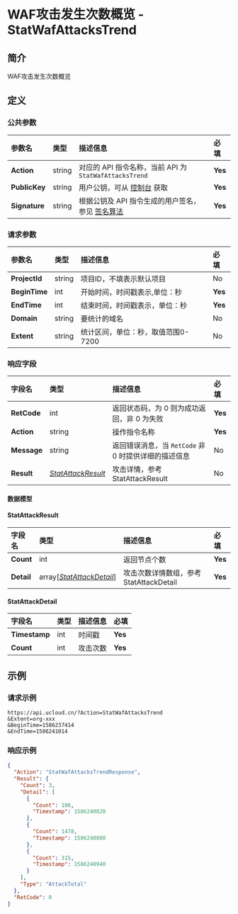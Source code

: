 # WAF攻击发生次数概览 - StatWafAttacksTrend

## 简介

WAF攻击发生次数概览









## 定义

### 公共参数

| 参数名 | 类型 | 描述信息 | 必填 |
|:---|:---|:---|:---|
| **Action**     | string  | 对应的 API 指令名称，当前 API 为 `StatWafAttacksTrend`                        | **Yes** |
| **PublicKey**  | string  | 用户公钥，可从 [控制台](https://console.ucloud.cn/uapi/apikey) 获取                                             | **Yes** |
| **Signature**  | string  | 根据公钥及 API 指令生成的用户签名，参见 [签名算法](api/summary/signature.md)  | **Yes** |

### 请求参数

| 参数名 | 类型 | 描述信息 | 必填 |
|:---|:---|:---|:---|
| **ProjectId** | string | 项目ID，不填表示默认项目 |No|
| **BeginTime** | int | 开始时间，时间戳表示,单位：秒 |**Yes**|
| **EndTime** | int | 结束时间，时间戳表示，单位：秒 |**Yes**|
| **Domain** | string | 要统计的域名 |No|
| **Extent** | string | 统计区间，单位：秒，取值范围0-7200 |No|

### 响应字段

| 字段名 | 类型 | 描述信息 | 必填 |
|:---|:---|:---|:---|
| **RetCode** | int | 返回状态码，为 0 则为成功返回，非 0 为失败 |**Yes**|
| **Action** | string | 操作指令名称 |**Yes**|
| **Message** | string | 返回错误消息，当 `RetCode` 非 0 时提供详细的描述信息 |No|
| **Result** | [*StatAttackResult*](#StatAttackResult) | 攻击详情，参考StatAttackResult |No|

#### 数据模型


#### StatAttackResult

| 字段名 | 类型 | 描述信息 | 必填 |
|:---|:---|:---|:---|
| **Count** | int | 返回节点个数 |**Yes**|
| **Detail** | array[[*StatAttackDetail*](#StatAttackDetail)] | 攻击次数详情数组，参考StatAttackDetail |**Yes**|

#### StatAttackDetail

| 字段名 | 类型 | 描述信息 | 必填 |
|:---|:---|:---|:---|
| **Timestamp** | int | 时间戳 |**Yes**|
| **Count** | int | 攻击次数 |**Yes**|

## 示例

### 请求示例
    
```
https://api.ucloud.cn/?Action=StatWafAttacksTrend
&Extent=org-xxx
&BeginTime=1586237414
&EndTime=1586241014
```

### 响应示例
    
```json
{
  "Action": "StatWafAttacksTrendResponse",
  "Result": {
    "Count": 3,
    "Detail": [
      {
        "Count": 106,
        "Timestamp": 1586240820
      },
      {
        "Count": 1478,
        "Timestamp": 1586240880
      },
      {
        "Count": 315,
        "Timestamp": 1586240940
      }
    ],
    "Type": "AttackTotal"
  },
  "RetCode": 0
}
```





